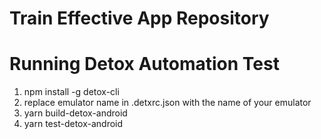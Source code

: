 # Train Effective App Repository

# Running Detox Automation Test
1. npm install -g detox-cli
2. replace emulator name in .detxrc.json with the name of your emulator
3. yarn build-detox-android
4. yarn test-detox-android